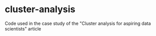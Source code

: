 # cluster-analysis
Code used in the case study of the "Cluster analysis for aspiring data scientists" article
